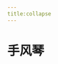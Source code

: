 ```yaml
---
title:collapse
---
```


# 手风琴

<ClientOnly>
 <collapse-demo1></collapse-demo1>
</ClientOnly>
<ClientOnly>
 <collapse-demo2></collapse-demo2>
</ClientOnly>